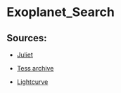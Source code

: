 Exoplanet_Search
==============================

Sources:
-----------------------------
 - [Juliet](https://juliet.readthedocs.io/en/latest/)
 - [Tess archive](https://archive.stsci.edu/hlsps/tess-data-alerts/)
    
 - [Lightcurve](https://docs.lightkurve.org/) 

